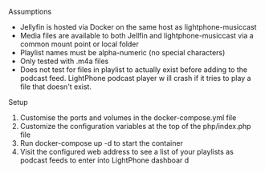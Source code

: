 Assumptions

- Jellyfin is hosted via Docker on the same host as lightphone-musiccast
- Media files are available to both Jellfin and lightphone-musiccast via a common mount point or local folder 
- Playlist names must be alpha-numeric (no special characters)
- Only tested with .m4a files
- Does not test for files in playlist to actually exist before adding to the podcast feed. LightPhone podcast player w
ill crash if it tries to play a file that doesn't exist. 


Setup

1. Customise the ports and volumes in the docker-compose.yml file
2. Customize the configuration variables at the top of the php/index.php file
3. Run docker-compose up -d to start the container
4. Visit the configured web address to see a list of your playlists as podcast feeds to enter into LightPhone dashboar
d 
